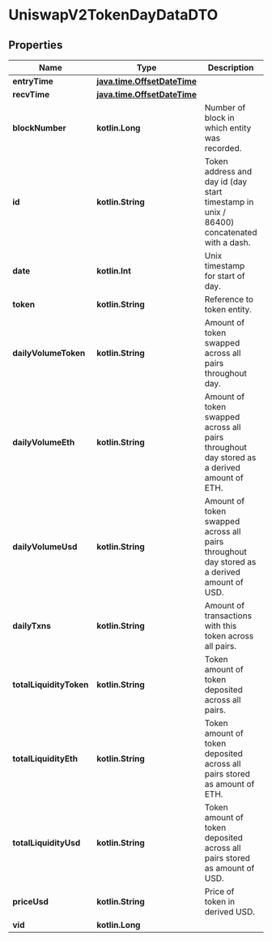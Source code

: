 
# UniswapV2TokenDayDataDTO

## Properties
Name | Type | Description | Notes
------------ | ------------- | ------------- | -------------
**entryTime** | [**java.time.OffsetDateTime**](java.time.OffsetDateTime.md) |  |  [optional]
**recvTime** | [**java.time.OffsetDateTime**](java.time.OffsetDateTime.md) |  |  [optional]
**blockNumber** | **kotlin.Long** | Number of block in which entity was recorded. |  [optional]
**id** | **kotlin.String** | Token address and day id (day start timestamp in unix / 86400) concatenated with a dash. |  [optional]
**date** | **kotlin.Int** | Unix timestamp for start of day. |  [optional]
**token** | **kotlin.String** | Reference to token entity. |  [optional]
**dailyVolumeToken** | **kotlin.String** | Amount of token swapped across all pairs throughout day. |  [optional]
**dailyVolumeEth** | **kotlin.String** | Amount of token swapped across all pairs throughout day stored as a derived amount of ETH. |  [optional]
**dailyVolumeUsd** | **kotlin.String** | Amount of token swapped across all pairs throughout day stored as a derived amount of USD. |  [optional]
**dailyTxns** | **kotlin.String** | Amount of transactions with this token across all pairs. |  [optional]
**totalLiquidityToken** | **kotlin.String** | Token amount of token deposited across all pairs. |  [optional]
**totalLiquidityEth** | **kotlin.String** | Token amount of token deposited across all pairs stored as amount of ETH. |  [optional]
**totalLiquidityUsd** | **kotlin.String** | Token amount of token deposited across all pairs stored as amount of USD. |  [optional]
**priceUsd** | **kotlin.String** | Price of token in derived USD. |  [optional]
**vid** | **kotlin.Long** |  |  [optional]



